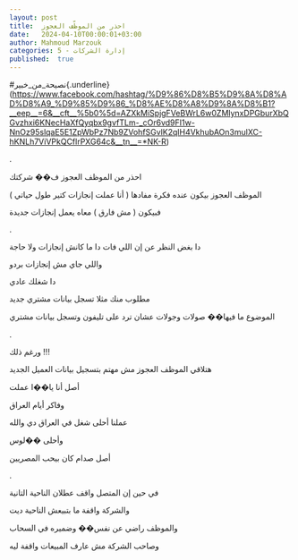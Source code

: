 ```yaml
---
layout: post
title:  احذر من الموظّف العجوز
date:   2024-04-10T00:00:01+03:00
author: Mahmoud Marzouk
categories: 5 - إدارة الشركات
published:  true
---
```

\#نصيحة_من_خبير{.underline}(https://www.facebook.com/hashtag/%D9%86%D8%B5%D9%8A%D8%AD%D8%A9_%D9%85%D9%86_%D8%AE%D8%A8%D9%8A%D8%B1?__eep__=6&__cft__%5b0%5d=AZXkMiSpjgFVeBWrL6w0ZMlynxDPGburXbQGvzhxi6KNecHaXfQyqbx9gvfTLm-_cOr6vd9FI1w-NnOz95slqaE5E1ZpWbPz7Nb9ZVohfSGvlK2qlH4VkhubAOn3mulXC-hKNLh7ViVPkQCflrPXG64c&__tn__=*NK-R)

.

احذر من الموظف العجوز ف�� شركتك

الموظف العجوز بيكون عنده فكرة مفادها ( أنا عملت إنجازات كتير طول
حياتي )

فبيكون ( مش فارق ) معاه يعمل إنجازات جديدة

.

دا بغض النظر عن إن اللي فات دا ما كانش إنجازات ولا حاجة

واللي جاي مش إنجازات بردو

دا شغلك عادي

مطلوب منك مثلا تسجل بيانات مشتري جديد

الموضوع ما فيها�� صولات وجولات عشان ترد على تليفون وتسجل بيانات
مشتري

.

ورغم ذلك !!!

هتلاقي الموظف العجوز مش مهتم بتسجيل بيانات العميل الجديد

أصل أنا يا��ا عملت

وفاكر أيام العراق

عملنا أحلى شغل في العراق دي والله

وأحلى ��لوس

أصل صدام كان بيحب المصريين

.

في حين إن المتصل واقف عطلان الناحية التانية

والشركة واقفة ما بتبيعش الناحية ديت

والموظف راضي عن نفس�� وضميره في السحاب

وصاحب الشركة مش عارف المبيعات واقفة ليه
